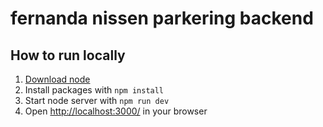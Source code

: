 # fernanda nissen parkering backend

##  How to run locally

1. [Download node](https://nodejs.org/en/download/)
2. Install packages with ``npm install``
3. Start node server with ``npm run dev``
4. Open [http://localhost:3000/](http://localhost:3000/) in your browser


